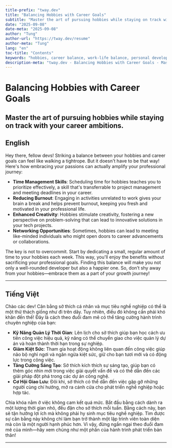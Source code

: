 ```yaml
---
title-prefix: "tway.dev"
title: "Balancing Hobbies with Career Goals"
subtitle: "Master the art of pursuing hobbies while staying on track with your career ambitions."
date: "2025-09-08"
date-meta: "2025-09-08"
author: "Tung"
author-url: "https://tway.dev/resume"
author-meta: "Tung"
lang: "en"
toc-title: "Contents"
keywords: "hobbies, career balance, work-life balance, personal development, productivity, time management"
description-meta: "tway.dev - Balancing Hobbies with Career Goals - Master the art of pursuing hobbies while staying on track with your career ambitions."
---
```


# Balancing Hobbies with Career Goals
## Master the art of pursuing hobbies while staying on track with your career ambitions.

## English
Hey there, fellow devs! Striking a balance between your hobbies and career goals can feel like walking a tightrope. But it doesn't have to be that way! Here's how embracing your passions can actually amplify your professional journey:

- **Time Management Skills**: Scheduling time for hobbies teaches you to prioritize effectively, a skill that's transferrable to project management and meeting deadlines in your career.
- **Reducing Burnout**: Engaging in activities unrelated to work gives your brain a break and helps prevent burnout, keeping you fresh and motivated in your professional life.
- **Enhanced Creativity**: Hobbies stimulate creativity, fostering a new perspective on problem-solving that can lead to innovative solutions in your tech projects.
- **Networking Opportunities**: Sometimes, hobbies can lead to meeting like-minded individuals who might open doors to career advancements or collaborations.

The key is not to overcommit. Start by dedicating a small, regular amount of time to your hobbies each week. This way, you'll enjoy the benefits without sacrificing your professional goals. Finding this balance will make you not only a well-rounded developer but also a happier one. So, don’t shy away from your hobbies—embrace them as a part of your growth journey!

---

## Tiếng Việt
Chào các dev! Cân bằng sở thích cá nhân và mục tiêu nghề nghiệp có thể là một thử thách giống như đi trên dây. Tuy nhiên, điều đó không cần phải khó khăn đến thế! Đây là cách theo đuổi đam mê có thể tăng cường hành trình chuyên nghiệp của bạn:

- **Kỹ Năng Quản Lý Thời Gian**: Lên lịch cho sở thích giúp bạn học cách ưu tiên công việc hiệu quả, kỹ năng có thể chuyển giao cho việc quản lý dự án và hoàn thành thời hạn trong sự nghiệp.
- **Giảm Kiệt Sức**: Tham gia hoạt động không liên quan đến công việc giúp não bộ nghỉ ngơi và ngăn ngừa kiệt sức, giữ cho bạn tươi mới và có động lực trong công việc.
- **Tăng Cường Sáng Tạo**: Sở thích kích thích sự sáng tạo, giúp bạn có thêm góc nhìn mới trong việc giải quyết vấn đề và có thể dẫn đến các giải pháp đột phá trong các dự án công nghệ.
- **Cơ Hội Giao Lưu**: Đôi khi, sở thích có thể dẫn đến việc gặp gỡ những người cùng chí hướng, mở ra cánh cửa cho phát triển nghề nghiệp hoặc hợp tác.

Chìa khóa nằm ở việc không cam kết quá mức. Bắt đầu bằng cách dành ra một lượng thời gian nhỏ, đều đặn cho sở thích mỗi tuần. Bằng cách này, bạn sẽ tận hưởng lợi ích mà không phải hy sinh mục tiêu nghề nghiệp. Tìm được sự cân bằng này không chỉ làm bạn trở thành một lập trình viên toàn diện mà còn là một người hạnh phúc hơn. Vì vậy, đừng ngần ngại theo đuổi đam mê của mình—hãy xem chúng như một phần của hành trình phát triển bản thân!

---